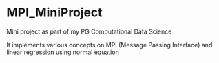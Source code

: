 # MPI_MiniProject
Mini project as part of my PG Computational Data Science

It implements various concepts on MPI (Message Passing Interface) and linear regression using normal equation
